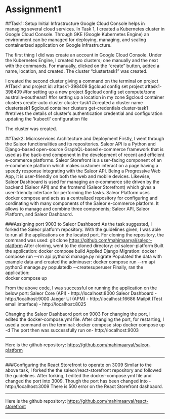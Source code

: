 # Assignment1
##Task1: Setup Initial Infrastructure
Google Cloud Console helps in managing several cloud services. In Task 1, I created a Kubernetes cluster in Google Cloud Console. Through GKE (Google Kubernetes Engine) an environment can be managed for deploying, managing, and scaling containerized application on Google infrastructure.

The first thing I did was create an account in Google Cloud Console. Under the Kubernetes Engine, I created two clusters; one manually and the next with the commands. 
For manually, clicked on the “create” button, added a name, location, and created. The cluster “clustertask1” was created. 

I created the second cluster giving a command on the terminal on project A1Task1 and project id: a1task1-398409
$gcloud config set project a1task1-398409 #for setting up a new project
$gcloud config set compute/zone australia-southeast1 #for setting up a location in my zone
$gcloud container clusters create-auto cluster cluster-task1 #created a cluster name clustertask1
$gcloud container clusters get-credentials cluster-task1 #retrives the details of cluster's authentication credential and configuration updating the 'kubectl' configuration file

The cluster was created. 

##Task2: Microservices Architecture and Deployment
Firstly, I went through the Saleor functionalities and its repositories. 
Saleor API is a Python and Django-based open-source GraphQL-based e-commerce framework that is used as the back-end component in the development of recent and efficient e-commerce platforms. 
Saleor Storefront is a user-facing component of an e-commerce platform which makes customer interact on a page having a speedy response integrating with the Saleor API. Being a Progressive Web App, it is user-friendly on both the web and mobile devices. 
Likewise, Saleor Dashboard is used for managing an e-commerce site driven by the backend (Saleor API) and the frontend (Saleor Storefront) which gives a user-friendly interface for performing the tasks. 
Saleor Platform uses docker compose and acts as a centralized repository for configuring and cordinating with many components of the Saleor e-commerce platform. It allows to manage and combine three components; Saleor API, Saleor Platform, and Saleor Dashbaord. 

###Assigning port 9003 to Saleor Dashbaord
As the task suggested, I forked the Saleor platform repository. With the guidelines given, I was able to run all the applications on the located port. 
For cloning the repository, the command was used:
  git clone https://github.com/mahimaaryal/saleor-platform
After cloning, went to the cloned directory:
  cd saleor-platform
Built the application:
  docker compose build
Applied Django Migration:
  docker compose run --rm api python3 manage.py migrate
Populated the data with example data and created the adminuser:
  docker compose run --rm api python3 manage.py populatedb --createsuperuser
Finally, ran the application:  
  docker compose up

From the above code, I was successful on running the application on the below port:
Saleor Core (API) - http://localhost:8000
Saleor Dashboard - http://localhost:9000
Jaeger UI (APM) - http://localhost:16686
Mailpit (Test email interface) - http://localhost:8025

Changing the Saleor Dashbaord port on 9003
For changing the port, I edited the docker-compose.yml file. 
After changing the port, for restarting, I used a command on the terminal:
  docker compose stop
  docker compose up -d
The port then was successfully run on- http://localhost:9003
***
Here is the github repository: https://github.com/mahimaaryal/saleor-platform
***

###Configuring the React Storefront to operate on 3009
Similar to the above task, I forked the the saleor/react-storefront repository and followed the guidelines.
After forking, I edited the docker-compose.yml file and changed the port into 3009. 
Though the port has been changed into - http://localhost:3009
There is 500 error on the React Storefront dashbaord. 
***
Here is the github repository: https://github.com/mahimaaryal/react-storefront
***





